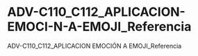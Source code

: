 # ADV-C110_C112_APLICACION-EMOCI-N-A-EMOJI_Referencia
ADV-C110_C112_APLICACION EMOCIÓN A EMOJI_Referencia
